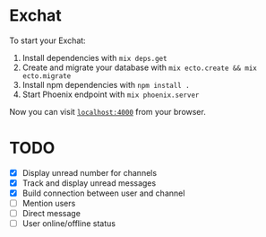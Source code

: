 # Exchat

To start your Exchat:

  1. Install dependencies with `mix deps.get`
  2. Create and migrate your database with `mix ecto.create && mix ecto.migrate`
  3. Install npm dependencies with `npm install .`
  4. Start Phoenix endpoint with `mix phoenix.server`

Now you can visit [`localhost:4000`](http://localhost:4000) from your browser.

# TODO

- [x] Display unread number for channels
- [x] Track and display unread messages
- [x] Build connection between user and channel
- [ ] Mention users
- [ ] Direct message
- [ ] User online/offline status
